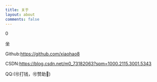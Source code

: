```yaml
---
title: 关于
layout: about
comments: false
---
```

0

坐

G﻿ithub:https://github.com/xiaohao8

CSDN:<https://blog.csdn.net/m0_73182063?spm=1000.2115.3001.5343>

QQ:(🉑打钱，🉑赞助🦄)

![]()